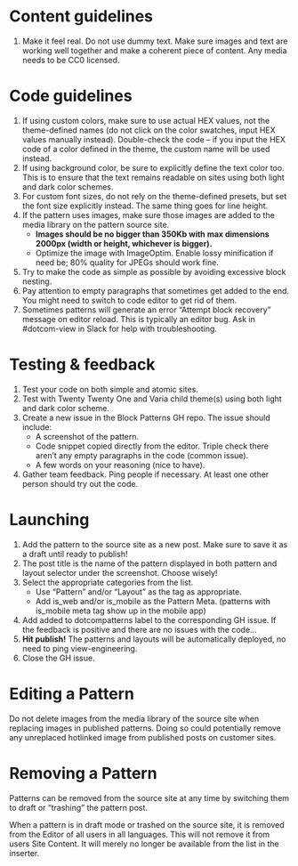 # Content guidelines
1. Make it feel real. Do not use dummy text. Make sure images and text are working well together and make a coherent piece of content. Any media needs to be CC0 licensed.
# Code guidelines
1. If using custom colors, make sure to use actual HEX values, not the theme-defined names (do not click on the color swatches, input HEX values manually instead). Double-check the code – if you input the HEX code of a color defined in the theme, the custom name will be used instead.
2. If using background color, be sure to explicitly define the text color too. This is to ensure that the text remains readable on sites using both light and dark color schemes.
3. For custom font sizes, do not rely on the theme-defined presets, but set the font size explicitly instead. The same thing goes for line height.
4. If the pattern uses images, make sure those images are added to the media library on the pattern source site.
    * **Images should be no bigger than 350Kb with max dimensions 2000px (width or height, whichever is bigger).**
    * Optimize the image with ImageOptim. Enable lossy minification if need be; 80% quality for JPEGs should work fine.
5. Try to make the code as simple as possible by avoiding excessive block nesting.
6. Pay attention to empty paragraphs that sometimes get added to the end. You might need to switch to code editor to get rid of them.
7. Sometimes patterns will generate an error “Attempt block recovery” message on editor reload. This is typically an editor bug. Ask in #dotcom-view in Slack for help with troubleshooting.
# Testing & feedback
1. Test your code on both simple and atomic sites.
2. Test with Twenty Twenty One and Varia child theme(s) using both light and dark color scheme.
3. Create a new issue in the Block Patterns GH repo. The issue should include:
    * A screenshot of the pattern.
    * Code snippet copied directly from the editor. Triple check there aren’t any empty paragraphs in the code (common issue).
    * A few words on your reasoning (nice to have).
4. Gather team feedback. Ping people if necessary. At least one other person should try out the code.
# Launching
1. Add the pattern to the source site as a new post. Make sure to save it as a draft until ready to publish!
2. The post title is the name of the pattern displayed in both pattern and layout selector under the screenshot. Choose wisely!
3. Select the appropriate categories from the list.
    * Use “Pattern” and/or “Layout” as the tag as appropriate.
    * Add is_web and/or is_mobile as the Pattern Meta. (patterns with is_mobile meta tag show up in the mobile app)
4. Add added to dotcompatterns label to the corresponding GH issue. If the feedback is positive and there are no issues with the code…
5. **Hit publish!** The patterns and layouts will be automatically deployed, no need to ping view-engineering.
6. Close the GH issue.
# Editing a Pattern
Do not delete images from the media library of the source site when replacing images in published patterns. Doing so could potentially remove any unreplaced hotlinked image from published posts on customer sites.

# Removing a Pattern
Patterns can be removed from the source site at any time by switching them to draft or “trashing” the pattern post.

When a pattern is in draft mode or trashed on the source site, it is removed from the Editor of all users in all languages. This will not remove it from users Site Content. It will merely no longer be available from the list in the inserter.
